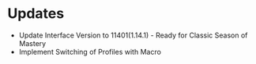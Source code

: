 # Updates

* Update Interface Version to 11401(1.14.1) - Ready for Classic Season of Mastery
* Implement Switching of Profiles with Macro
